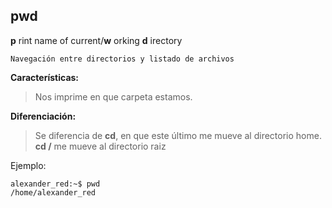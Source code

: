  pwd
--------------------
**p** rint name of current/**w** orking **d** irectory

`Navegación entre directorios y listado de archivos`

**Características:**
>Nos imprime en que carpeta estamos.

**Diferenciación:**
> Se diferencia de **cd**, en que este último me mueve al directorio home. 
> **cd /** me mueve al directorio raiz

Ejemplo:
```
alexander_red:~$ pwd
/home/alexander_red
```
